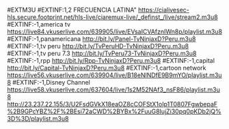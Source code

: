 #EXTM3U
#EXTINF:1,2 FRECUENCIA LATINA"
https://cialivesec-hls.secure.footprint.net/hls-live/ciaremux-live/_definst_/live/stream2.m3u8
#EXTINF:-1,america tv
https://live84.vkuserlive.com/639905/live/EVsaICVAfznIWn8p/playlist.m3u8
#EXTINF:-1,panamericana
http://bit.ly/Panel-TvNinjaxD?Peru.m3u8
#EXTINF:-1,tv peru
http://bit.ly/TvPeruHD-TvNinjaxD?Peru.m3u8
#EXTINF:-1,tv peru 7.3
http://bit.ly/TvPeru73-TvNinjaxD?Peru.m3u8
#EXTINF:-1,rpp
http://bit.ly/Rpp-TvNinjaxD?Peru.m3u8
#EXTINF:-1,capital
http://bit.ly/Capital-TvNinjaxD?Peru.m3u8
#EXTINF:-1,cartoon network
https://live56.vkuserlive.com/639904/live/B18eNlNDfE9B9mYO/playlist.m3u8
#EXTINF:-1,Disney Channel
https://live58.vkuserlive.com/637604/live/1s2M52NAf3_nsF86/playlist.m3u8
http://23.237.22.155/3/U2FsdGVkX18eaOZ8cCOFStX1oIp1T0807FgwbepaF%2B9GPcYBZ%2F%2BEsi72aCWD%2BYBx%2FuuG8IujZi30pq0pKDb2jQ%3D%3D/playlist.m3u8
